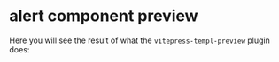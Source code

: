 # alert component preview

Here you will see the result of what the `vitepress-templ-preview` plugin does:

<templ-demo src="alert-demo" />
